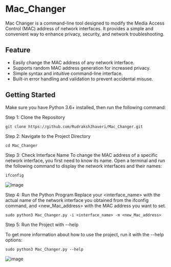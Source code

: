 # Mac_Changer
Mac Changer is a command-line tool designed to modify the Media Access Control (MAC) address of network interfaces. It provides a simple and convenient way to enhance privacy, security, and network troubleshooting.

## Feature

- Easily change the MAC address of any network interface.
- Supports random MAC address generation for increased privacy.
- Simple syntax and intuitive command-line interface.
- Built-in error handling and validation to prevent accidental misuse.

## Getting Started

Make sure you have Python 3.6+ installed, then run the following command:

Step 1: Clone the Repository
```
git clone https://github.com/RudrakshJhaveri/Mac_Changer.git
```
Step 2: Navigate to the Project Directory
```
cd Mac_Changer
```
Step 3: Check Interface Name
To change the MAC address of a specific network interface, you first need to know its name. Open a terminal and run the following command to display the network interfaces and their names:
```
ifconfig
```
![Image](https://github.com/RudrakshJhaveri/Mac_Changer/assets/140316405/e6f12068-7271-4c36-b418-c0ee21a4a3b1)

Step 4: Run the Python Program
Replace your <interface_name> with the actual name of the network interface you obtained from the ifconfig command, and <new_Mac_address> with the MAC address you want to set.
```
sudo python3 Mac_Changer.py -i <interface_name> -m <new_Mac_address>
```

Step 5: Run the Project with --help

To get more information about how to use the project, run it with the --help options:
```
sudo python3 Mac_Changer.py --help
```
![image](https://github.com/RudrakshJhaveri/Mac_Changer/assets/140316405/7dec3fda-7339-4faf-a6e8-0a13d3fed97f)
